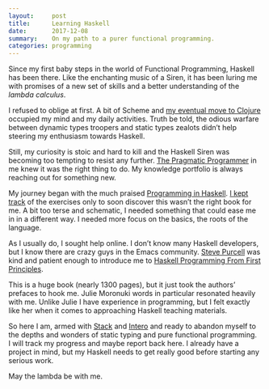 ```yaml
---
layout:     post
title:      Learning Haskell
date:       2017-12-08
summary:    On my path to a purer functional programming.
categories: programming
---
```


Since my first baby steps in the world of Functional Programming, Haskell has
been there. Like the enchanting music of a Siren, it has been luring me with
promises of a new set of skills and a better understanding of the *lambda
calculus*.

I refused to oblige at first. A bit of Scheme and [my eventual move to
Clojure](https://manuel-uberti.github.io/programming/2017/03/12/anewjob/)
occupied my mind and my daily activities. Truth be told, the odious warfare
between dynamic types troopers and static types zealots didn’t help steering my
enthusiasm towards Haskell.

Still, my curiosity is stoic and hard to kill and the Haskell Siren was becoming
too tempting to resist any further. [The Pragmatic
Programmer](https://pragprog.com/book/tpp/the-pragmatic-programmer) in me knew
it was the right thing to do. My knowledge portfolio is always reaching out for
something new.

My journey began with the much praised [Programming in
Haskell](http://www.cs.nott.ac.uk/~pszgmh/pih.html). [I kept
track](https://github.com/manuel-uberti/programming-in-haskell) of the exercises
only to soon discover this wasn’t the right book for me. A bit too terse and
schematic, I needed something that could ease me in in a different way. I needed
more focus on the basics, the roots of the language.

As I usually do, I sought help online. I don’t know many Haskell developers, but
I know there are crazy guys in the Emacs community. [Steve
Purcell](https://github.com/purcell) was kind and patient enough to introduce me
to [Haskell Programming From First Principles](http://haskellbook.com/).

This is a huge book (nearly 1300 pages), but it just took the authors’ prefaces
to hook me. Julie Moronuki words in particular resonated heavily with me. Unlike
Julie I have experience in programming, but I felt exactly like her when it
comes to approaching Haskell teaching materials.

So here I am, armed with [Stack](https://haskellstack.org) and
[Intero](https://commercialhaskell.github.io/intero/) and ready to abandon
myself to the depths and wonders of static typing and pure functional
programming. I will track my progress and maybe report back here. I already have
a project in mind, but my Haskell needs to get really good before starting any
serious work.

May the lambda be with me.
